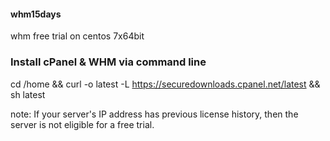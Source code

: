 #### whm15days
whm free trial on centos 7x64bit


### Install cPanel & WHM via command line



cd /home && curl -o latest -L https://securedownloads.cpanel.net/latest && sh latest



note:  If your server's IP address has previous license history, then the server is not eligible for a free trial.
